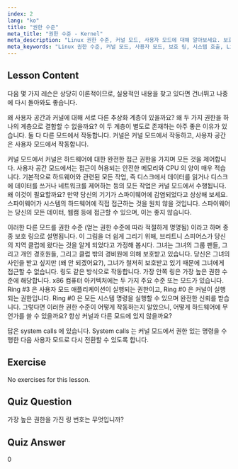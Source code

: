 ```yaml
---
index: 2
lang: "ko"
title: "권한 수준"
meta_title: "권한 수준 - Kernel"
meta_description: "Linux 권한 수준, 커널 모드, 사용자 모드에 대해 알아보세요. 보호 링과 안전한 하드웨어 접근을 위한 시스템 호출을 이해하세요. Linux 여정을 시작하세요!"
meta_keywords: "Linux 권한 수준, 커널 모드, 사용자 모드, 보호 링, 시스템 호출, Linux 보안, Linux 초보자, Linux 튜토리얼"
---
```


## Lesson Content

다음 몇 가지 레슨은 상당히 이론적이므로, 실용적인 내용을 찾고 있다면 건너뛰고 나중에 다시 돌아와도 좋습니다.

왜 사용자 공간과 커널에 대해 서로 다른 추상화 계층이 있을까요? 왜 두 가지 권한을 하나의 계층으로 결합할 수 없을까요? 이 두 계층이 별도로 존재하는 아주 좋은 이유가 있습니다. 둘 다 다른 모드에서 작동합니다. 커널은 커널 모드에서 작동하고, 사용자 공간은 사용자 모드에서 작동합니다.

커널 모드에서 커널은 하드웨어에 대한 완전한 접근 권한을 가지며 모든 것을 제어합니다. 사용자 공간 모드에서는 접근이 허용되는 안전한 메모리와 CPU 의 양이 매우 적습니다. 기본적으로 하드웨어와 관련된 모든 작업, 즉 디스크에서 데이터를 읽거나 디스크에 데이터를 쓰거나 네트워크를 제어하는 등의 모든 작업은 커널 모드에서 수행됩니다. 왜 이것이 필요할까요? 만약 당신의 기기가 스파이웨어에 감염되었다고 상상해 보세요. 스파이웨어가 시스템의 하드웨어에 직접 접근하는 것을 원치 않을 것입니다. 스파이웨어는 당신의 모든 데이터, 웹캠 등에 접근할 수 있으며, 이는 좋지 않습니다.

이러한 다른 모드를 권한 수준 (얻는 권한 수준에 따라 적절하게 명명됨) 이라고 하며 종종 보호 링으로 설명됩니다. 이 그림을 더 쉽게 그리기 위해, 브리트니 스피어스가 당신의 지역 클럽에 왔다는 것을 알게 되었다고 가정해 봅시다. 그녀는 그녀의 그룹 팬들, 그리고 개인 경호원들, 그리고 클럽 밖의 경비원에 의해 보호받고 있습니다. 당신은 그녀의 사인을 받고 싶지만 (왜 안 되겠어요?), 그녀가 철저히 보호받고 있기 때문에 그녀에게 접근할 수 없습니다. 링도 같은 방식으로 작동합니다. 가장 안쪽 링은 가장 높은 권한 수준에 해당합니다. x86 컴퓨터 아키텍처에는 두 가지 주요 수준 또는 모드가 있습니다. Ring #3 은 사용자 모드 애플리케이션이 실행되는 권한이고, Ring #0 은 커널이 실행되는 권한입니다. Ring #0 은 모든 시스템 명령을 실행할 수 있으며 완전한 신뢰를 받습니다. 그렇다면 이러한 권한 수준이 어떻게 작동하는지 알았으니, 어떻게 하드웨어에 무언가를 쓸 수 있을까요? 항상 커널과 다른 모드에 있지 않을까요?

답은 system calls 에 있습니다. System calls 는 커널 모드에서 권한 있는 명령을 수행한 다음 사용자 모드로 다시 전환할 수 있도록 합니다.

## Exercise

No exercises for this lesson.

## Quiz Question

가장 높은 권한을 가진 링 번호는 무엇입니까?

## Quiz Answer

0
